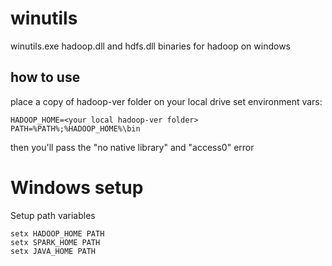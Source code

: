 # winutils
winutils.exe hadoop.dll and hdfs.dll binaries for hadoop on windows

## how to use

place a copy of hadoop-ver folder on your local drive
set environment vars:
```
HADOOP_HOME=<your local hadoop-ver folder>
PATH=%PATH%;%HADOOP_HOME%\bin
```
then you'll pass the "no native library" and "access0" error

# Windows setup

Setup path variables
```
setx HADOOP_HOME PATH
setx SPARK_HOME PATH
setx JAVA_HOME PATH
```
